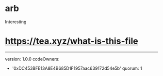 # arb
Interesting 

# https://tea.xyz/what-is-this-file
---
version: 1.0.0
codeOwners:
  - '0xDC453BFE13A8E4B685D1F1957aac639172d54e5b'
quorum: 1

